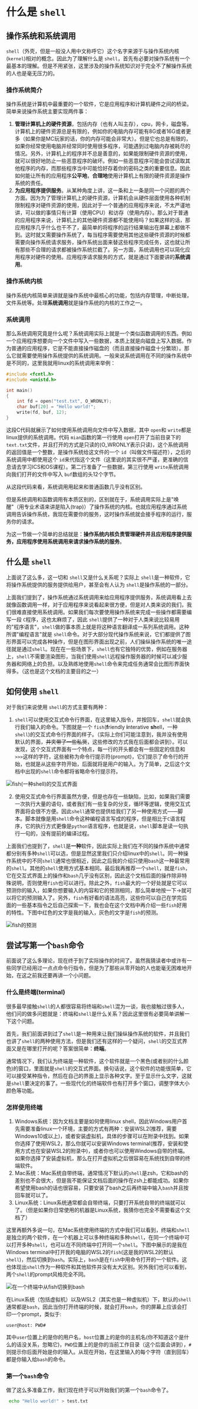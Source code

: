# 什么是 `shell`

## 操作系统和系统调用

`shell`（外壳，但是一般没人用中文称呼它）这个名字来源于与操作系统内核(`kernel`)相对的概念。因此为了理解什么是 `shell`，首先有必要对操作系统有一个最基本的理解。但是不用紧张，这里涉及的操作系统知识对于完全不了解操作系统的人也是毫无压力的。

### 操作系统简介

操作系统是计算机中最重要的一个软件，它是应用程序和计算机硬件之间的桥梁。简单来说操作系统主要实现两件事：

1. **管理计算机上的硬件资源**，包括内存（也有人叫主存），cpu，网卡，磁盘等。计算机上的硬件资源总是有限的，例如你的电脑内存可能有8G或者16G或者更多（如果你是MC玩家的话，你的内存可能会非常大）。但是它也总是有限的，如果你经常使用电脑并经常同时使用很多程序，可能遇到过电脑内存被耗尽的情况。另外，计算机上的程序并不总是善意的，如果能限制硬件资源的使用，就可以很好地防止一些恶意程序的破坏。例如一些恶意程序可能会尝试读取其他程序的内存，而那些程序当中可能恰好存着你的密码之类的重要信息。因此如何能让所有的应用程序**公平地**，**合理地**使用计算机上有限的硬件资源是操作系统的责任。
2. **为应用程序提供服务**。从某种角度上讲，这一条和上一条是同一个问题的两个方面。因为为了管理计算机上的硬件资源，计算机会从硬件层面使用各种机制限制程序对硬件资源的使用，因此对于一个普通的应用程序来说，不太严谨地讲，可以做的事情只有计算（使用CPU）和访存（使用内存）。那么对于普通的应用程序来说，计算机上的其他硬件资源都不能使用吗？如果这样的话，那应用程序几乎什么也干不了，最简单的将程序的运行结果输出在屏幕上都做不到。这时就又需要操作系统了，每当程序需要使用其他这些硬件资源的时候都需要向操作系统请求服务，操作系统出面来替这些程序完成任务，这也就让所有那些不合理的请求都被操作系统拦截了。另一方面，系统调用也可以简化应用程序对硬件的使用。应用程序请求服务的方式，就是通过下面要讲的**系统调用**。

### 操作系统内核

操作系统内核简单来讲就是操作系统中最核心的功能，包括内存管理，中断处理，文件系统等。处理**系统调用**就是操作系统的内核的工作之一。

### 系统调用

那么系统调用究竟是什么呢？系统调用实际上就是一个类似函数调用的东西。例如一个应用程序想要向一个文件中写入一些数据，本质上就是向磁盘上写入数据。作为普通的应用程序，它是不能直接操作磁盘的（而且直接操作磁盘十分繁琐）。那么它就需要使用操作系统提供的系统调用。一般来说系统调用在不同的操作系统中是不同的，这里我就用linux的系统调用来举例：

```C
#include <fcntl.h>
#include <unistd.h>

int main()
{
    int fd = open("test.txt", O_WRONLY);
    char buf[20] = "Hello world!";
    write(fd, buf, 12);
}
```

这段C代码就展示了如何使用系统调用向文件中写入数据，其中 `open`和 `write`都是linux提供的系统调用。代码 `mian`函数的第一行使用 `open`打开了当前目录下的 `text.txt`文件，并且打开的方式是只读的(O_WRONLY表示只读)，这个系统调用的返回值是一个整数，是操作系统给这文件的一个 `id`（叫做文件描述符），之后的系统调用中都使用这个 `id`来代指这个文件（这里说的其实很不严谨，更准确的信息请去学习ICS和OS课程）。第二行准备了一些数据，第三行使用 `write`系统调用向我们打开的文件中写入 `buf`数组的头12个字节。

从这段代码来看，系统调用用起来和普通函数几乎没有区别。

但是系统调用和函数调用有本质区别的，区别就在于，系统调用实际上是"唤醒"（用专业术语来讲是陷入(trap)）了操作系统的内核。也就应用程序通过系统调用告诉操作系统，我现在需要你的服务，这时操作系统就会接手程序的运行，服务你的请求。

为这一节做一个简单的总结就是：**操作系统内核负责管理硬件并且应用程序提供服务，应用程序使用系统调用来请求操作系统的服务**。

## 什么是 `shell`

上面说了这么多，这一切和 `shell`又是什么关系呢？实际上 `shell`是一种软件，它将操作系统提供的服务提供给用户，甚至会有人认为 `shell`是操作系统的一部分。

上面我们提到了，操作系统通过系统调用来给应用程序提供服务，系统调用看上去就像函数调用一样，对于应用程序来说看起来很方便，但是对人类来说的我们，我们很难直接使用系统调用。如果我们每次要使用操作系统来完成一些操作都需要编写一段 `C`程序，这也太麻烦了，因此 `shell`提供了一种对于人类来说比较易用的"程序语言"，`shell`做的事本质上就是将这种语言翻译成一系列系统调用。这种所谓"编程语言"就是 `shell`命令。对于大部分现代操作系统来说，它们都提供了图形界面可以完成各种操作，但是在图形界面出现之前，人们操纵操作系统的唯一途径就是通过`shell`。现在在一些场景下，`shell`也有它独特的优势，例如在服务器上，`shell`不需要渲染图形，当我们使用`shell`远程操作服务器的时候可以减少服务器和网络上的负担。以及熟练地使用`shell`命令来完成任务通常会比图形界面快得多。（这也是这个文档的主要目的之一）

## 如何使用 `shell`

对于我们来说使用 `shell`的方式主要有两种：

1. `shell`可以使用交互式命令行界面，在这里输入指令，并按回车，`shell`就会执行我们输入的命令。下图就是一个 `fish`(**f**riendly **i**nterative **sh**ell，一种 `shell`)的交互式命令行界面的样子。（实际上你们可能注意到，我并没有使用默认的界面，~~并夹带了一些私货~~，这些修改的方式我在后面都会讲到）。可以发现，这个交互式界面有一个特点，每一行的开头都会有一些固定的信息和`>>>`这样的字符，这些被称为命令行提示符(prompt)，它们提示了命令行的开始，也就是从这些字符开始，后面就将是用户的输入。为了简单，之后这个文档中出现的`shell`命令都将省略命令行提示符。

![fish(一种shell)的交互式界面](./resource/2-1.shell-cli.png)

2. 使用交互式命令行界面虽然方便，但是也存在一些缺陷，比如，如果我们需要一次执行大量的语句，或者我们有一些复杂的分支，循环等逻辑，使用交互式界面将会很不方便。因此`shell`通常也提供给我们了另一种使用方式——脚本。脚本就像是用`shell`命令这种编程语言写成的程序，但是相比于`C`语言程序，它的执行方式更像是`python`语言程序，也就是说，`shell`脚本是读一句执行一句的，没有提前的编译过程。

上面我们也提到了，`shell`是**一种**软件，因此实际上我们在不同的操作系统中通常都分别有多种`shell`可以选，但是显然这里我们只介绍linux中的`shell`。同一种操作系统中的不同`shell`通常也很相近，因此之后我的介绍只使用`bash`这一种最常用的`shell`。其他的`shell`使用方式基本相同。最后我再推荐一个`shell`，就是`fish`，它在交互式界面上的操作和`bash`几乎没有区别，因此这个文档后面的操作除非特殊说明，否则使用`fish`也可以进行。除此之外，`fish`最大的一个好处就是它可以预测你的输入，如果你想要输入的内容和它的预测相同，那么简单地按一下$\rightarrow$就可以将它的预测输入了。另外，`fish`有好看的语法高亮，这些你可以自己在学完后面的一些基本指令之后自己探索一下，我也会在这个文档中再介绍一些`fish`好用的特性。下图中红色的文字是我的输入，灰色的文字是`fish`的预测。

![fish的预测](./resource/2-2.fish-pred.png)

## 尝试写第一个`bash`命令

前面说了这么多理论，现在终于到了实际操作的时间了。虽然我猜读者中或许有一些同学已经用过一点点命令行指令，但是为了那些从零开始的人也能毫无困难地开始，在这之前我还要再讲一个小问题。

### 什么是终端(terminal)

很多最早接触`shell`的人都很容易将终端和`shell`混为一谈，我也接触过很多人，他们问的做多问题就是：终端和`shell`是什么关系？因此这里很有必要简单讲解一下这个问题。

首先，我们前面讲到过了`shell`是一种用来让我们操纵操作系统的软件，并且我们也讲了`shell`的两种使用方法，但是我们还有这样的一个疑问，`shell`的交互式界面又是在哪里打开的呢？答案很简单：**终端**。

通常情况下，我们认为终端是一种软件，这个软件就是一个黑色(或者别的什么颜色)的窗口，里面就是`shell`的交互式界面。换句话说，这个软件的功能很简单，它可以接受某种指令，然后在自己的界面上显示各种文字。至于显示什么文字，这就是`shell`要决定的事了。一些现代化的终端软件也有打开多个窗口，调整字体大小颜色等功能。

<!---TODO: 考虑以什么样的形式添加注释
(注释1：对于一些十分古老的计算机，在这些计算机上，没有图形化的界面，`shell`就是直接显示在屏幕上的，我们可以认为计算机的屏幕就是终端。甚至更古老的计算机，它们连屏幕都没有，那时候的程序计算机交互的方式打孔纸带（输入）和打字机（输出）。后面我们会看到在linux系统中一些东西的名称就是"打字机时代"遗留下来的)--->

### 怎样使用终端

1. Windows系统：因为文档主要是如何使用linux shell，因此Windows用户首先需要准备linux一个环境，主要的方式有两种：安装WSL2(推荐，需要Windows10或以上)，或者安装虚拟机，具体的步骤可以在附录中找到。如果你选择了使用WSL2，那么你就可以安装Windows terminal(推荐，安装和使用方式也在安装WSL2的附录中)，或者你也可以使用Windows自带的终端。如果你选择了安装虚拟机，那么在打开虚拟机之后很容易在系统找到自带的终端软件。
2. Mac系统：Mac系统自带终端，通常情况下默认的`shell`是zsh，它和bash的差别也不会很大，但是我不能保证文档后面的操作在zsh上都能成功。如果你希望使用bash的话也很容易，只要安装了bash之后再终端中输入`bash`并且按回车就可以了。
3. Linux系统：Linux系统通常都会自带终端，只要打开系统自带的终端就可以了。（但是如果你日常使用的机器是Linux系统，我猜你也完全不需要看这个文档了）

这里再额外多说一句，在Mac系统使用终端的方式中我们可以看到，终端和`shell`是独立的两个软件，在一个机器上可以多种终端和多种`shell`，在同一个终端中可以打开多种`shell`，也可以在不同终端中打开同一个`shell`。下图中展示的是我在Windows terminal中打开我的电脑的WSL2的`fish`(这是我的WSL2的默认`shell`)，然后切换到`bash`。实际上，`bash`是在`fish`中用命令打开的一个软件。这也体现出`shell`作为一种软件和其他软件并没有太大区别。另外我们也可以看到，两个`shell`的prompt风格完全不同。

![在一个终端中从fish切换到bash](./resource/2-3.fish-bash.png)

在Linux系统（包括虚拟机）以及WSL2（其实也是一种虚拟机）下，默认的`shell`通常都是`bash`，因此当你打开终端的时候，就会打开`bash`，你的屏幕上应该会打印一个prompt，类似于:
```
user@host: PWD#
```
其中`user`位置上的是你的用户名，`host`位置上的是你的主机名(你不知道这个是什么的话没关系，忽略它)，`PWD`位置上的是你的当前工作目录（这个后面会讲到），`#`则提示你后面开始是你的输入。从现在开始，在这里输入的每个字符（直到回车）都是你输入给`bash`的命令。

### 第一个`bash`命令

做了这么多准备工作，我们现在终于可以开始我们的第一个`bash`命令了。
``` bash
 echo "Hello world!" > test.txt
```